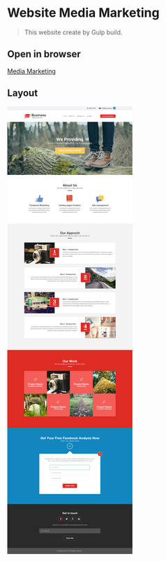 # Website Media Marketing

> This website create by Gulp build.

## Open in browser

[Media Marketing](https://protasigor.github.io/Media-Marketing/app/index.html)

## Layout

<img src='layout.jpg' alt='layout site' style="display:block;width:'100%';object-fit:contain;"></img>